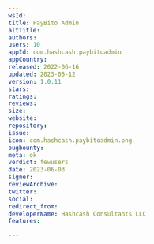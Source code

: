 ```yaml
---
wsId: 
title: PayBito Admin
altTitle: 
authors: 
users: 10
appId: com.hashcash.paybitoadmin
appCountry: 
released: 2022-06-16
updated: 2023-05-12
version: 1.0.11
stars: 
ratings: 
reviews: 
size: 
website: 
repository: 
issue: 
icon: com.hashcash.paybitoadmin.png
bugbounty: 
meta: ok
verdict: fewusers
date: 2023-06-03
signer: 
reviewArchive: 
twitter: 
social: 
redirect_from: 
developerName: Hashcash Consultants LLC
features: 

---
```


